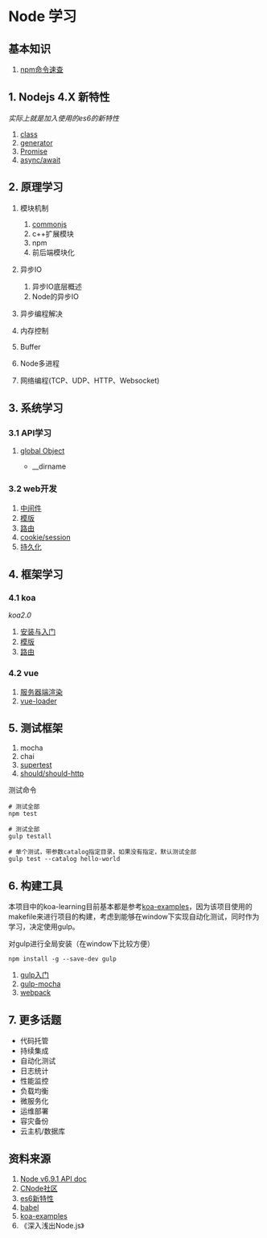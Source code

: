 # Node 学习

## 基本知识

1. [npm命令速查](./notes/basis/npm.md)

## 1. Nodejs 4.X 新特性

*实际上就是加入使用的es6的新特性*

1. [class](./notes/es6/class.md)
2. [generator](./notes/es6/generator.md)
3. [Promise](./notes/es6/promise.md)
4. [async/await](./notes/es6/async-await.md)

## 2. 原理学习

1. 模块机制

    1. [commonjs](./notes/module/commonjs.md)
    2. c++扩展模块
    3. npm
    4. 前后端模块化

2. 异步IO

    1. 异步IO底层概述
    2. Node的异步IO

3. 异步编程解决
4. 内存控制
6. Buffer
7. Node多进程
8. 网络编程(TCP、UDP、HTTP、Websocket)

## 3. 系统学习

### 3.1 API学习

1. [global Object](./notes/node/global-object.md)

    * __dirname

### 3.2 web开发

1. [中间件](./notes/web/middleware.md)
2. [模版](./notes/web/template.md)
3. [路由](./notes/web/route.md)
4. [cookie/session](./notes/web/cache.md)
5. [持久化](./notes/web/store.md)

## 4. 框架学习

### 4.1 koa

*koa2.0*

1. [安装与入门](./notes/koa/start.md)
2. [模版](./notes/koa/template.md)
3. [路由](./notes/koa/route.md)

### 4.2 vue

1. [服务器端渲染](./notes/vue/ssr.md)
2. [vue-loader](./notes/vue/vue-loader.md)

## 5. 测试框架

1. mocha 
2. chai
3. [supertest](./notes/test/supertest.md)
4. [should/should-http](./notes/test/should-http.md)

测试命令

```shell
# 测试全部
npm test

# 测试全部
gulp testall

# 单个测试，带参数catalog指定目录，如果没有指定，默认测试全部
gulp test --catalog hello-world
```

## 6. 构建工具

本项目中的koa-learning目前基本都是参考[koa-examples](https://github.com/koajs/examples)，因为该项目使用的makefile来进行项目的构建，考虑到能够在window下实现自动化测试，同时作为学习，决定使用gulp。

对gulp进行全局安装（在window下比较方便）

```shell
npm install -g --save-dev gulp
```

1. [gulp入门](./notes/tools/gulp.md)
2. [gulp-mocha](./notes/tools/gulp-mocha.md)
3. [webpack](./notes/tools/webpack.md)

## 7. 更多话题

* 代码托管
* 持续集成
* 自动化测试
* 日志统计
* 性能监控
* 负载均衡
* 微服务化
* 运维部署
* 容灾备份
* 云主机/数据库

## 资料来源

1. [Node v6.9.1 API doc](https://nodejs.org/dist/latest-v6.x/docs/api/synopsis.html)
2. [CNode社区](http://cnodejs.org/)
3. [es6新特性](http://es6-features.org/)
4. [babel](http://babeljs.io/repl/)
6. [koa-examples](https://github.com/koajs/examples)
5. 《深入浅出Node.js》
